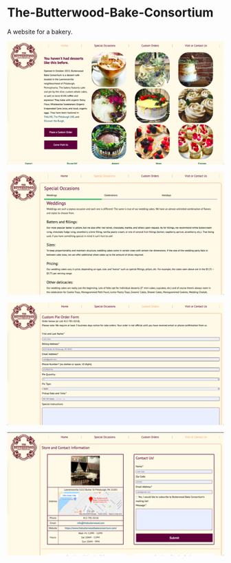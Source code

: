 # The-Butterwood-Bake-Consortium
A website for a bakery.

![alt text](https://github.com/austin-leung/The-Butterwood-Bake-Consortium/blob/master/images/home.png)

![alt text](https://github.com/austin-leung/The-Butterwood-Bake-Consortium/blob/master/images/special.png)

![alt text](https://github.com/austin-leung/The-Butterwood-Bake-Consortium/blob/master/images/custom.png)

![alt text](https://github.com/austin-leung/The-Butterwood-Bake-Consortium/blob/master/images/visit.png)
